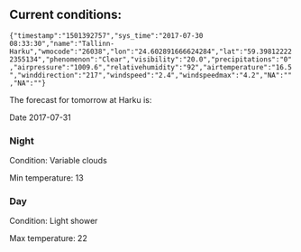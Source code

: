 ## Current conditions: 
 ``` {"timestamp":"1501392757","sys_time":"2017-07-30 08:33:30","name":"Tallinn-Harku","wmocode":"26038","lon":"24.602891666624284","lat":"59.398122222355134","phenomenon":"Clear","visibility":"20.0","precipitations":"0","airpressure":"1009.6","relativehumidity":"92","airtemperature":"16.5","winddirection":"217","windspeed":"2.4","windspeedmax":"4.2","NA":"","NA":""} ```

 The forecast for tomorrow at Harku is: 

Date 2017-07-31 

### Night 

Condition: Variable clouds 

Min temperature: 13 

### Day 

Condition: Light shower 

Max temperature: 22 

